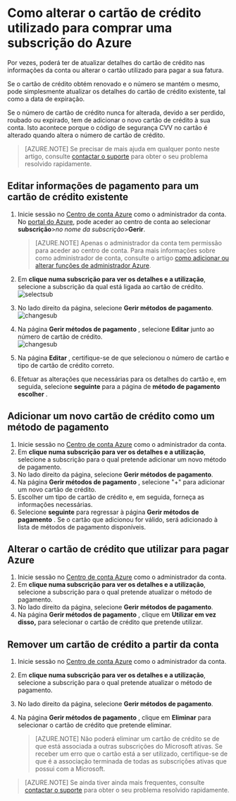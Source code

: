 <properties
    pageTitle="Como alterar o cartão de crédito utilizado para comprar uma subscrição Azure | Microsoft Azure"
    description="Descreve como como alterar o cartão de crédito utilizado para comprar uma subscrição do Azure"
    services=""
    documentationCenter=""
    authors="genlin"
    manager="mbaldwin"
    editor=""
    tags="billing"
    />

<tags
    ms.service="billing"
    ms.workload="na"
    ms.tgt_pltfrm="na"
    ms.devlang="na"
    ms.topic="article"
    ms.date="08/24/2016"
    ms.author="genli"/>

# <a name="how-to-change-the-credit-card-used-to-pay-for-an-azure-subscription"></a>Como alterar o cartão de crédito utilizado para comprar uma subscrição do Azure

Por vezes, poderá ter de atualizar detalhes do cartão de crédito nas informações da conta ou alterar o cartão utilizado para pagar a sua fatura.

Se o cartão de crédito obtém renovado e o número se mantém o mesmo, pode simplesmente atualizar os detalhes do cartão de crédito existente, tal como a data de expiração.

Se o número de cartão de crédito nunca for alterada, devido a ser perdido, roubado ou expirado, tem de adicionar o novo cartão de crédito à sua conta. Isto acontece porque o código de segurança CVV no cartão é alterado quando altera o número de cartão de crédito.

> [AZURE.NOTE] Se precisar de mais ajuda em qualquer ponto neste artigo, consulte [contactar o suporte](https://portal.azure.com/?#blade/Microsoft_Azure_Support/HelpAndSupportBlade) para obter o seu problema resolvido rapidamente.

## <a name="edit-payment-information-for-an-existing-credit-card"></a>Editar informações de pagamento para um cartão de crédito existente
1. Inicie sessão no [Centro de conta Azure](https://account.windowsazure.com/Subscriptions) como o administrador da conta. No [portal do Azure](https://portal.azure.com), pode aceder ao centro de conta ao selecionar **subscrição**>*no nome da subscrição*>**Gerir**.

    > [AZURE.NOTE] Apenas o administrador da conta tem permissão para aceder ao centro de conta. Para mais informações sobre como administrador de conta, consulte o artigo [como adicionar ou alterar funções de administrador Azure](billing-add-change-azure-subscription-administrator.md).

2. Em **clique numa subscrição para ver os detalhes e a utilização**, selecione a subscrição da qual está ligada ao cartão de crédito.</br> ![selectsub](./media/billing-how-to-change-credit-card/selectsub.png)
3. No lado direito da página, selecione **Gerir métodos de pagamento**.</br> ![changesub](./media/billing-how-to-change-credit-card/changesub_new.png)
4. Na página **Gerir métodos de pagamento** , selecione **Editar** junto ao número de cartão de crédito.</br> ![changesub](./media/billing-how-to-change-credit-card/editcard_new.png)
5. Na página **Editar** , certifique-se de que selecionou o número de cartão e tipo de cartão de crédito correto.
6. Efetuar as alterações que necessárias para os detalhes do cartão e, em seguida, selecione **seguinte** para a página de **método de pagamento escolher** .

## <a name="add-a-new-credit-card-as-a-payment-method"></a>Adicionar um novo cartão de crédito como um método de pagamento
1. Inicie sessão no [Centro de conta Azure](https://account.windowsazure.com/Subscriptions) como o administrador da conta.
2. Em **clique numa subscrição para ver os detalhes e a utilização**, selecione a subscrição para o qual pretende adicionar um novo método de pagamento.
3. No lado direito da página, selecione **Gerir métodos de pagamento**.
4. Na página **Gerir métodos de pagamento** , selecione "+" para adicionar um novo cartão de crédito.
5. Escolher um tipo de cartão de crédito e, em seguida, forneça as informações necessárias.
6. Selecione **seguinte** para regressar à página **Gerir métodos de pagamento** . Se o cartão que adicionou for válido, será adicionado à lista de métodos de pagamento disponíveis.

## <a name="change-the-credit-card-that-you-use-to-pay-an-azure-bill"></a>Alterar o cartão de crédito que utilizar para pagar Azure
1. Inicie sessão no [Centro de conta Azure](https://account.windowsazure.com/Subscriptions) como o administrador da conta.
2. Em **clique numa subscrição para ver os detalhes e a utilização**, selecione a subscrição para o qual pretende atualizar o método de pagamento.
3. No lado direito da página, selecione **Gerir métodos de pagamento**.
4. Na página **Gerir métodos de pagamento** , clique em **Utilizar em vez disso,** para selecionar o cartão de crédito que pretende utilizar.

## <a name="removing-a-credit-card-from-the-account"></a>Remover um cartão de crédito a partir da conta
1. Inicie sessão no [Centro de conta Azure](https://account.windowsazure.com/Subscriptions) como o administrador da conta.
2. Em **clique numa subscrição para ver os detalhes e a utilização**, selecione a subscrição para o qual pretende atualizar o método de pagamento.
3. No lado direito da página, selecione **Gerir métodos de pagamento**.
4. Na página **Gerir métodos de pagamento** , clique em **Eliminar** para selecionar o cartão de crédito que pretende eliminar.

    > [AZURE.NOTE] Não poderá eliminar um cartão de crédito se de que está associada a outras subscrições do Microsoft ativas. Se receber um erro que o cartão está a ser utilizado, certifique-se de que é a associação terminada de todas as subscrições ativas que possui com a Microsoft.

> [AZURE.NOTE] Se ainda tiver ainda mais frequentes, consulte [contactar o suporte](https://portal.azure.com/?#blade/Microsoft_Azure_Support/HelpAndSupportBlade) para obter o seu problema resolvido rapidamente.
